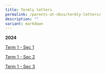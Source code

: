 ```yaml
---
title: Termly letters
permalink: /parents-at-nbss/termly-letters/
description: ""
variant: markdown
---
```






**2024**


[Term 1 - Sec 1](/files/NBSS_Termly_Letter_2024_Term_1___Sec_1.pdf)

[Term 1 - Sec 2](/files/NBSS_Termly_Letter_2024_Term_1___Sec_2.pdf)

[Term 1 - Sec 3](/files/NBSS_Termly_Letter_2024_Term_1___Sec_3.pdf)

